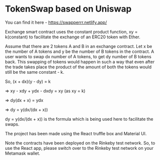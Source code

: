 # TokenSwap based on Uniswap

You can find it here - https://swapperrr.netlify.app/

Exchange smart contract uses the constant product function, xy = k(constant) to facilitate the exchange of an ERC20 token with Ether. 

Assume that there are 2 tokens A and B in an exchange contract. Let x be the number of A tokens and y be the number of B tokens in the contract. A user wants to swap dx number of A tokens, to get dy number of B tokens back. This swapping of tokens would happen in such a way that even after the trade takes place the product of the amount of both the tokens would still be the same constant - k.

So, (x + dx)(y - dy) = k

=> xy - xdy + ydx - dxdy = xy (as xy = k)

=> dy(dx + x) = ydx

=> dy = y(dx/(dx + x))

dy = y(dx/(dx + x)) is the formula which is being used here to facilitate the swaps.

The project has been made using the React truffle box and Material UI. 

Note the contracts have been deployed on the Rinkeby test network. So, to use the React app, please switch
over to the Rinkeby test network on your Metamask wallet.